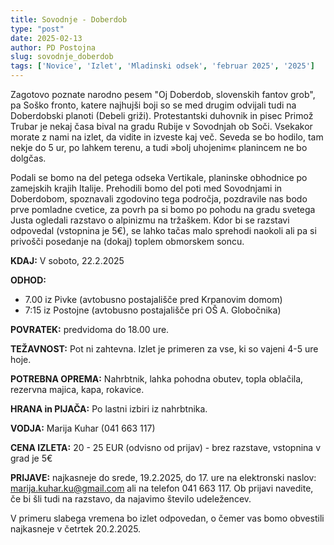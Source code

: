 ```yaml
---
title: Sovodnje - Doberdob
type: "post"
date: 2025-02-13
author: PD Postojna
slug: sovodnje_doberdob
tags: ['Novice', 'Izlet', 'Mladinski odsek', 'februar 2025', '2025']
---
```


Zagotovo poznate narodno pesem "Oj Doberdob, slovenskih fantov grob", pa Soško fronto, katere najhujši boji so se med drugim odvijali tudi na Doberdobski planoti (Debeli griži). Protestantski duhovnik in pisec Primož Trubar je nekaj časa bival na gradu Rubije v Sovodnjah ob Soči. Vsekakor morate z nami na izlet, da vidite in izveste kaj več. Seveda se bo hodilo, tam nekje do 5 ur, po lahkem terenu, a tudi »bolj uhojenim« planincem ne bo dolgčas.

Podali se bomo na del petega odseka Vertikale, planinske obhodnice po zamejskih krajih Italije. Prehodili bomo del poti med Sovodnjami in Doberdobom, spoznavali zgodovino tega področja, pozdravile nas bodo prve pomladne cvetice, za povrh pa si bomo po pohodu na gradu svetega Justa ogledali razstavo o alpinizmu na tržaškem. Kdor bi se razstavi odpovedal (vstopnina je 5€), se lahko tačas malo sprehodi naokoli ali pa si privošči posedanje na (dokaj) toplem obmorskem soncu. 

**KDAJ:** V soboto, 22.2.2025

**ODHOD:** 
- 7.00 iz Pivke (avtobusno postajališče pred Krpanovim domom)
- 7:15 iz Postojne (avtobusno postajališče pri OŠ A. Globočnika) 

**POVRATEK:** predvidoma do 18.00 ure.

**TEŽAVNOST:** Pot ni zahtevna. Izlet je primeren za vse, ki so vajeni 4-5 ure hoje.

**POTREBNA OPREMA:** Nahrbtnik, lahka pohodna obutev, topla oblačila, rezervna majica, kapa, rokavice.

**HRANA in PIJAČA:** Po lastni izbiri iz nahrbtnika.

**VODJA:** Marija Kuhar (041 663 117)

**CENA IZLETA:** 20 - 25 EUR (odvisno od prijav) - brez razstave, vstopnina v grad je 5€ 

**PRIJAVE:** najkasneje do srede, 19.2.2025, do 17. ure  na elektronski naslov: marija.kuhar.ku@gmail.com ali na telefon 041 663 117. Ob prijavi navedite, če bi šli tudi na razstavo, da najavimo število udeležencev.

V primeru slabega vremena bo izlet odpovedan, o čemer vas bomo obvestili najkasneje v četrtek 20.2.2025.
